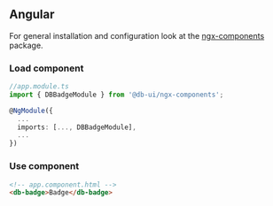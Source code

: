 ## Angular

For general installation and configuration look at the [ngx-components](https://www.npmjs.com/package/@db-ui/ngx-components) package.

### Load component

```ts app.module.ts
//app.module.ts
import { DBBadgeModule } from '@db-ui/ngx-components';

@NgModule({
  ...
  imports: [..., DBBadgeModule],
  ...
})

```

### Use component

```html app.component.html
<!-- app.component.html -->
<db-badge>Badge</db-badge>
```
